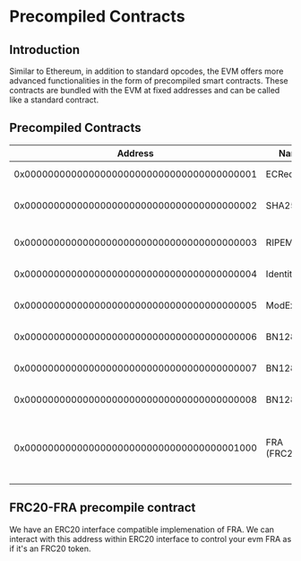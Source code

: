 # Precompiled Contracts

## Introduction
Similar to Ethereum, in addition to standard opcodes, the EVM offers more advanced functionalities in the form of precompiled smart contracts. These contracts are bundled with the EVM at fixed addresses and can be called like a standard contract. 

## Precompiled Contracts

Address | Name | Features
--- | --- | ---
0x0000000000000000000000000000000000000001 | ECRecover | ECDSA public key recovery
0x0000000000000000000000000000000000000002 | SHA256 | SHA-2 256-bit hash function
0x0000000000000000000000000000000000000003 | RIPEMD160 | RIPEMD 160-bit hash function
0x0000000000000000000000000000000000000004 | Identity | Identity function
0x0000000000000000000000000000000000000005 | ModExp | Big integer modular exponentiation
0x0000000000000000000000000000000000000006 | BN128Add | Elliptic curve addition
0x0000000000000000000000000000000000000007 | BN128Mul | Elliptic curve scalar multiplication
0x0000000000000000000000000000000000000008 | BN128Pair | Elliptic curve pairing check
0x0000000000000000000000000000000000001000 | FRA (FRC20) | Implement native token FRA to support IERC20 interface



## FRC20-FRA precompile contract
We have an ERC20 interface compatible implemenation of FRA. We can interact with this address within ERC20 interface to control your evm FRA as if it's an FRC20 token.




